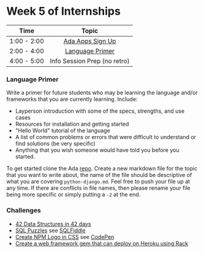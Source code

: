 # Week 5 of Internships

| Time       | Topic |
|:----------:|:--------------------------------:|
|1:00 - 2:00 | [Ada Apps Sign Up](http://application.adadevelopersacademy.org/reviewer) |
|2:00 - 4:00 | [Language Primer](https://github.com/Ada-Developers-Academy/primers)     |
|4:00 - 5:00 | Info Session Prep (no retro)     |

### Language Primer
Write a primer for future students who may be learning the language and/or frameworks
that you are currently learning. Include:

- Layperson introduction with some of the specs, strengths, and use cases
- Resources for installation and getting started
- "Hello World" tutorial of the language
- A list of common problems or errors that were difficult to understand or find solutions (be very specific)
- Anything that you wish someone would have told you before you started.

To get started clone the Ada [repo](https://github.com/Ada-Developers-Academy/primers).
Create a new markdown file for the topic that you want to write about, the name
of the file should be descriptive of what you are covering `python-django.md`.
Feel free to push your file up at any time. If there are conflicts in file names,
then please rename your file being more specific or simply putting a `-2` at the end.

### Challenges

- [42 Data Structures in 42 days](http://blahah.net/2013/08/18/data-structures-challenge/)
- [SQL Puzzles](http://books.google.com/books?id=krv8CUJU44sC&printsec=frontcover&dq=sql+puzzles+celko&hl=en&ei=K0oiTYvAMJmrnAfE0qnPDQ&sa=X&oi=book_result&ct=result&resnum=1&ved=0CCoQ6AEwAA#v=onepage&q&f=true) see [SQLFiddle](http://www.sqlfiddle.com/)
- [Create NPM Logo in CSS](http://css-tricks.com/forums/topic/a-random-saturday-css-challenge/) see [CodePen](http://codepen.io/)
- [Create a web framework gem that can deploy on Heroku using Rack](http://rack.github.io/)
